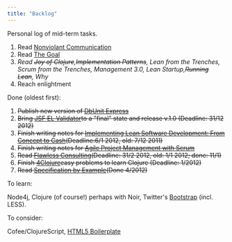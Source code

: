 ```yaml
---
title: "Backlog"
---
```

Personal log of mid-term tasks.

1. Read [Nonviolant Communication](www.amazon.com/Nonviolent-Communication-Language-Life-Changing-Relationships-ebook/dp/B0019O6IWU/)
2. Read [The Goal](www.amazon.com/Goal-Process-Ongoing-Improvement-ebook/dp/B002LHRM2O/)
3. _Read ~~Joy of Clojure~~,~~Implementation Patterns~~, Lean from the Trenches, Scrum from the Trenches, Management 3.0, Lean Startup,~~Running Lean~~, Why_
4. Reach enlightment

Done (oldest first):

1. ~~Publish new version of [DbUnit Express](http://sourceforge.net/apps/mediawiki/jeeutils/index.php?title=DbUnit_Express)~~
2. ~~Bring [JSF EL Validator](https://github.com/jakubholynet/static-jsfexpression-validator)to a "final" state and release v.1.0 (Deadline: 31/12 2012)~~
3. ~~Finish writing notes for [Implementing Lean Software Development: From Concept to Cash](http://www.amazon.com/exec/obidos/ASIN/0321437381/poppendieckco-20)(Deadline:6/1 2012, old: 7/12 2011)~~
4. ~~Finish writing notes for [Agile Project Management with Scrum](http://www.amazon.com/Agile-Project-Management-Microsoft-Professional/dp/073561993X)~~
5. ~~Read [Flawless Consulting](http://www.amazon.com/Flawless-Consulting-Guide-Getting-Expertise/dp/0470620749)(Deadline: 31/2 2012, old: 1/1 2012; done: 11/1)~~
6. ~~Finish [4Clojure](http://www.4clojure.com/user/jakubholynet)easy problems to learn Clojure (Deadline: 1/2012)~~
7. ~~Read [Specification by Example](http://specificationbyexample.com/)(Done 4/2012)~~

To learn:

Node4j, Clojure (of course!) perhaps with Noir, Twitter's [Bootstrap](http://twitter.github.com/bootstrap/) (incl. LESS).

To consider:

Cofee/ClojureScript, [HTML5 Boilerplate](http://html5boilerplate.com/docs/)

